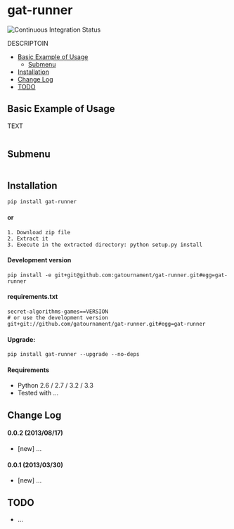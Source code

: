 gat-runner
====================

![Continuous Integration Status](https://secure.travis-ci.org/gatournament/gat-runner.png)

DESCRIPTOIN

* [Basic Example of Usage](#basic-example-of-usage)
  * [Submenu](#submenu)
* [Installation](#installation)
* [Change Log](#change-log)
* [TODO](#todo)

Basic Example of Usage
------------------------

TEXT

```python
```

Submenu
------------
```python
```


Installation
------------

```
pip install gat-runner
```

#### or

```
1. Download zip file
2. Extract it
3. Execute in the extracted directory: python setup.py install
```

#### Development version

```
pip install -e git+git@github.com:gatournament/gat-runner.git#egg=gat-runner
```

#### requirements.txt

```
secret-algorithms-games==VERSION
# or use the development version
git+git://github.com/gatournament/gat-runner.git#egg=gat-runner
```

#### Upgrade:

```
pip install gat-runner --upgrade --no-deps
```

#### Requirements

* Python 2.6 / 2.7 / 3.2 / 3.3
* Tested with ...


Change Log
-------------

#### 0.0.2 (2013/08/17)

* [new] ...

#### 0.0.1 (2013/03/30)

* [new] ...


TODO
-------------

* ...
